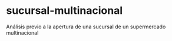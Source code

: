 # sucursal-multinacional
Análisis previo a la apertura de una sucursal de un supermercado multinacional
